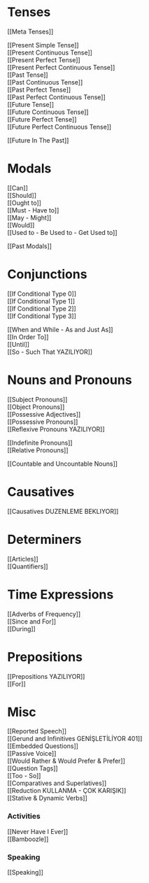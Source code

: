 # Tenses  
[[Meta Tenses]]  

[[Present Simple Tense]]  
[[Present Continuous Tense]]  
[[Present Perfect Tense]]  
[[Present Perfect Continuous Tense]]  
[[Past Tense]]  
[[Past Continuous Tense]]  
[[Past Perfect Tense]]  
[[Past Perfect Continuous Tense]]  
[[Future Tense]]  
[[Future Continuous Tense]]  
[[Future Perfect Tense]]  
[[Future Perfect Continuous Tense]]  

[[Future In The Past]]  

# Modals  
[[Can]]  
[[Should]]  
[[Ought to]]  
[[Must - Have to]]  
[[May - Might]]  
[[Would]]  
[[Used to - Be Used to - Get Used to]]  

[[Past Modals]]  

# Conjunctions  
[[If Conditional Type 0]]  
[[If Conditional Type 1]]  
[[If Conditional Type 2]]  
[[If Conditional Type 3]]  

[[When and While - As and Just As]]  
[[In Order To]]  
[[Until]]  
[[So - Such That YAZILIYOR]]  

# Nouns and Pronouns  
[[Subject Pronouns]]  
[[Object Pronouns]]  
[[Possessive Adjectives]]  
[[Possessive Pronouns]]  
[[Reflexive Pronouns YAZILIYOR]]  

[[Indefinite Pronouns]]  
[[Relative Pronouns]]  

[[Countable and Uncountable Nouns]]  
# Causatives  
[[Causatives DUZENLEME BEKLIYOR]]  

# Determiners  
[[Articles]]  
[[Quantifiers]]  

# Time Expressions  
[[Adverbs of Frequency]]  
[[Since and For]]  
[[During]]  

# Prepositions  
[[Prepositions YAZILIYOR]]  
[[For]]  

# Misc  
[[Reported Speech]]  
[[Gerund and Infinitives GENİŞLETİLİYOR 401]]  
[[Embedded Questions]]  
[[Passive Voice]]  
[[Would Rather & Would Prefer & Prefer]]  
[[Question Tags]]  
[[Too - So]]  
[[Comparatives and Superlatives]]  
[[Reduction KULLANMA - ÇOK KARIŞIK]]  
[[Stative & Dynamic Verbs]]  

### Activities  
[[Never Have I Ever]]  
[[Bamboozle]]  

### Speaking  
[[Speaking]]  
